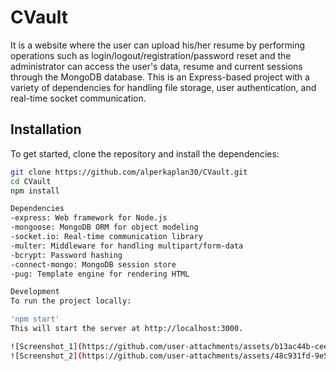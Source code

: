 # CVault
It is a website where the user can upload his/her resume by performing operations such as login/logout/registration/password reset and the administrator can access the user's data, resume and current sessions through the MongoDB database. This is an Express-based project with a variety of dependencies for handling file storage, user authentication, and real-time socket communication.

## Installation

To get started, clone the repository and install the dependencies:

```bash
git clone https://github.com/alperkaplan30/CVault.git
cd CVault
npm install

Dependencies
-express: Web framework for Node.js
-mongoose: MongoDB ORM for object modeling
-socket.io: Real-time communication library
-multer: Middleware for handling multipart/form-data
-bcrypt: Password hashing
-connect-mongo: MongoDB session store
-pug: Template engine for rendering HTML

Development
To run the project locally:

'npm start'
This will start the server at http://localhost:3000.

![Screenshot_1](https://github.com/user-attachments/assets/b13ac44b-cee8-4647-86d6-e0ae36b67bed)
![Screenshot_2](https://github.com/user-attachments/assets/48c931fd-9e55-47db-9aeb-1c26c3a40181)

